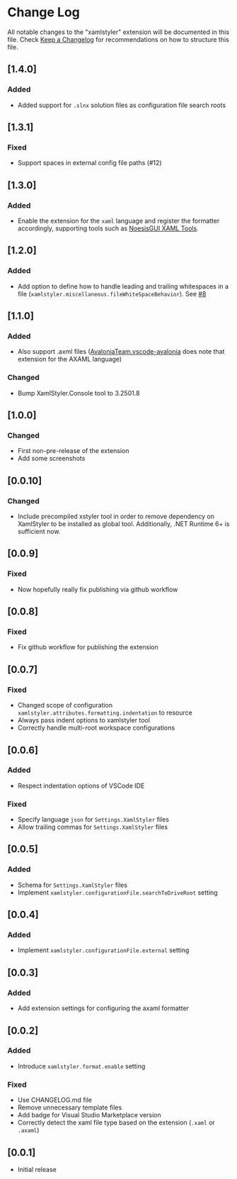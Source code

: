 # Change Log

All notable changes to the "xamlstyler" extension will be documented in this file.
Check [Keep a Changelog](http://keepachangelog.com/) for recommendations on how to structure this file.

## [1.4.0]
### Added
- Added support for `.slnx` solution files as configuration file search roots

## [1.3.1]
### Fixed
- Support spaces in external config file paths (#12)

## [1.3.0]
### Added
- Enable the extension for the `xaml` language and register the formatter accordingly, supporting tools such as [NoesisGUI XAML Tools](https://marketplace.visualstudio.com/items?itemName=NoesisTechnologies.noesisgui-tools).

## [1.2.0]
### Added
- Add option to define how to handle leading and trailing whitespaces in a file (`xamlstyler.miscellaneous.fileWhiteSpaceBehavior`). See [#8](https://github.com/dabbinavo/vscode-xamlstyler/issues/8)

## [1.1.0]
### Added
- Also support .axml files ([AvaloniaTeam.vscode-avalonia](https://marketplace.visualstudio.com/items?itemName=AvaloniaTeam.vscode-avalonia) does note that extension for the AXAML language)

### Changed
- Bump XamlStyler.Console tool to 3.2501.8

## [1.0.0]
### Changed
- First non-pre-release of the extension
- Add some screenshots

## [0.0.10]
### Changed
- Include precompiled xstyler tool in order to remove dependency on XamlStyler to be installed as global tool. Additionally, .NET Runtime 6+ is sufficient now.

## [0.0.9]
### Fixed
- Now hopefully really fix publishing via github workflow

## [0.0.8]
### Fixed
- Fix github workflow for publishing the extension

## [0.0.7]
### Fixed
- Changed scope of configuration `xamlstyler.attributes.formatting.indentation` to resource
- Always pass indent options to xamlstyler tool
- Correctly handle multi-root workspace configurations

## [0.0.6]

### Added
- Respect indentation options of VSCode IDE

### Fixed
- Specify language `json` for `Settings.XamlStyler` files
- Allow trailing commas for `Settings.XamlStyler` files

## [0.0.5]

### Added
- Schema for `Settings.XamlStyler` files
- Implement `xamlstyler.configurationFile.searchToDriveRoot` setting

## [0.0.4]

### Added
- Implement `xamlstyler.configurationFile.external` setting

## [0.0.3]

### Added
- Add extension settings for configuring the axaml formatter

## [0.0.2]

### Added
- Introduce `xamlstyler.format.enable` setting

### Fixed
- Use CHANGELOG.md file
- Remove unnecessary template files
- Add badge for Visual Studio Marketplace version
- Correctly detect the xaml file type based on the extension (`.xaml` or `.axaml`)

## [0.0.1]

- Initial release
